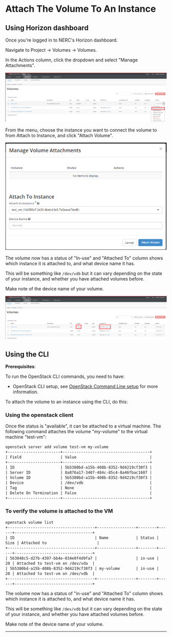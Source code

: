 # Attach The Volume To An Instance

## Using Horizon dashboard

Once you're logged in to NERC's Horizon dashboard.

Navigate to Project -> Volumes -> Volumes.

In the Actions column, click the dropdown and select "Manage Attachments".

![Volume Dropdown Options](images/volume_options.png)

From the  menu, choose the instance you want to connect the volume to from
Attach to Instance, and click "Attach Volume".

![Attach Volume](images/volume_attach.png)

The volume now has a status of "In-use" and "Attached To" column shows which
instance it is attached to, and what device name it has.

This will be something like `/dev/vdb` but it can vary depending on the state
of your instance, and whether you have attached volumes before.

Make note of the device name of your volume.

![Attaching Volume Successful](images/volume_in_use.png)

## Using the CLI

**Prerequisites**:

To run the OpenStack CLI commands, you need to have:

- OpenStack CLI setup, see [OpenStack Command Line setup](../openstack-cli/openstack-CLI.md#command-line-setup)
  for more information.

To attach the volume to an instance using the CLI, do this:

### Using the openstack client

Once the status is "available", it can be attached to a virtual machine. The
following command attaches the volume "my-volume" to the virtual machine "test-vm":

    openstack server add volume test-vm my-volume
    +-----------------------+--------------------------------------+
    | Field                 | Value                                |
    +-----------------------+--------------------------------------+
    | ID                    | 5b5380bd-a15b-408b-8352-9d4219cf30f3 |
    | Server ID             | 8a876a17-3407-484c-85c4-8a46fbac1607 |
    | Volume ID             | 5b5380bd-a15b-408b-8352-9d4219cf30f3 |
    | Device                | /dev/vdb                             |
    | Tag                   | None                                 |
    | Delete On Termination | False                                |
    +-----------------------+--------------------------------------+

### To verify the volume is attached to the VM

    openstack volume list
    +--------------------------------------+-----------------+--------+------+----------------------------------+
    | ID                                   | Name            | Status | Size | Attached to                      |
    +--------------------------------------+-----------------+--------+------+----------------------------------+
    | 563048c5-d27b-4397-bb4e-034e0f4d9fa7 |                 | in-use |   20 | Attached to test-vm on /dev/vda  |
    | 5b5380bd-a15b-408b-8352-9d4219cf30f3 | my-volume       | in-use |   20 | Attached to test-vm on /dev/vdb  |
    +--------------------------------------+-----------------+--------+------+----------------------------------+

The volume now has a status of "in-use" and "Attached To" column shows which
instance it is attached to, and what device name it has.

This will be something like `/dev/vdb` but it can vary depending on the state
of your instance, and whether you have attached volumes before.

Make note of the device name of your volume.

---
